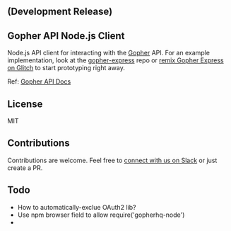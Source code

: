 ## (Development Release)

## Gopher API Node.js Client

Node.js API client for interacting with the [Gopher](https://www.gopher.email) API. For an example implementation, look at the [gopher-express](https://github.com/gopherhq/gopher-express) repo or [remix Gopher Express on Glitch](https://glitch.com/edit/#!/gopher-express) to start prototyping right away.

Ref: [Gopher API Docs](https://www.developers.gopher.email)

## License

MIT

## Contributions

Contributions are welcome. Feel free to [connect with us on Slack](https://slackin.gopheremail.com) or just create a PR.

## Todo

* How to automatically-exclue OAuth2 lib?
* Use npm browser field to allow require('gopherhq-node')
* 
